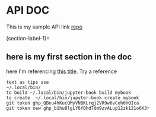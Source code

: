 # API DOC

This is my sample API link [repo](https://github.com/project-improv/improv)

(section-label-1)=
## here is my first section in the doc

here I'm referencing [this title](section-label-1). Try a reference [](section-label-1)

```{tip}
text as tips use 
~/.local/bin/ 
to build ~/.local/bin/jupyter-book build mybook
to create  ~/.local/bin/jupyter-book create mybook
git token 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
git token new 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
```